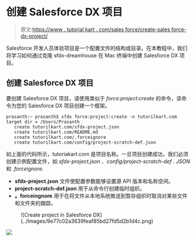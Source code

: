 # 创建 Salesforce DX 项目

> 原文:[https://www . tutorial kart . com/sales force/create-sales force-dx-project/](https://www.tutorialkart.com/salesforce/create-salesforce-dx-project/)

Salesforce 开发人员体验项目是一个配置文件的结构或目录。在本教程中，我们将学习如何通过克隆 sfdx-dreamhouse 在 Mac 终端中创建 Salesforce DX 项目。

## 创建 Salesforce DX 项目

要创建 Salesforce DX 项目，请使用类似于 *force:project:create* 的命令，该命令为您的 Salesforce DX 项目创建一个框架。

```
prasanth:~ prasanth$ sfdx force:project:create -n tutorilkart.com
target dir = /Users/Prasanth
   create tutorilkart.com/sfdx-project.json
   create tutorilkart.com/README.md
   create tutorilkart.com/.forceignore
   create tutorilkart.com/config/project-scratch-def.json
```

如上面的代码所示，tutoriakart.com 是项目名称。一旦项目创建成功，我们必须创建示例配置文件，如 *sfdx-project.json* 、*config/project-scratch-def . JSON*和 *.forceignore.*

*   **sfdx-project.json** 文件使配置参数能够设置源 API 版本和名称空间。
*   **project-scratch-def.json** 用于从命令行创建临时组织。
*   **。forceingnore** 用于在将文件从本地系统推送到暂存组织时取消对某些文件和文件夹的跟踪。

<figure class="aligncenter">![Create project in Salesforce DX](../Images/9e77c02a3639feaf85bd27fd5d2b1d4c.png)</figure>

[![](../Images/925da31b32d6bc3827932f6c8afb11bb.png)](https://www.tutorialkart.com/)